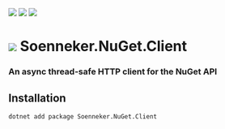 [![](https://img.shields.io/nuget/v/soenneker.nuget.client.svg?style=for-the-badge)](https://www.nuget.org/packages/soenneker.nuget.client/)
[![](https://img.shields.io/github/actions/workflow/status/soenneker/soenneker.nuget.client/publish-package.yml?style=for-the-badge)](https://github.com/soenneker/soenneker.nuget.client/actions/workflows/publish-package.yml)
[![](https://img.shields.io/nuget/dt/soenneker.nuget.client.svg?style=for-the-badge)](https://www.nuget.org/packages/soenneker.nuget.client/)

# ![](https://user-images.githubusercontent.com/4441470/224455560-91ed3ee7-f510-4041-a8d2-3fc093025112.png) Soenneker.NuGet.Client
### An async thread-safe HTTP client for the NuGet API

## Installation

```
dotnet add package Soenneker.NuGet.Client
```
